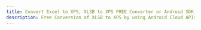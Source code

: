 ---title: Convert Excel to XPS, XLSB to XPS FREE Converter or Android SDKdescription: Free Conversion of XLSB to XPS by using Android Cloud APIs & SDKs. Also Create, Edit & Render Microsoft Excel, CSV and SpreadsheetML worksheets or spreadsheet in the Cloud.---